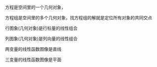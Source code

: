 

方程是空间里的一个几何对象，

方程组是空间里的多个几何对象，找方程组的解就是定位所有对象的共同交点



行图象(几何对象)是行标量的线性组合

列图象(几何对象)是列向量的线性组合





两变量的线性函数图像是直线

三变量的线性函数图像是平面







